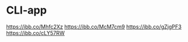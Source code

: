 # CLI-app

https://ibb.co/Mhfc2Xz
https://ibb.co/McM7cm9
https://ibb.co/gZjgPF3
https://ibb.co/cLY57RW
